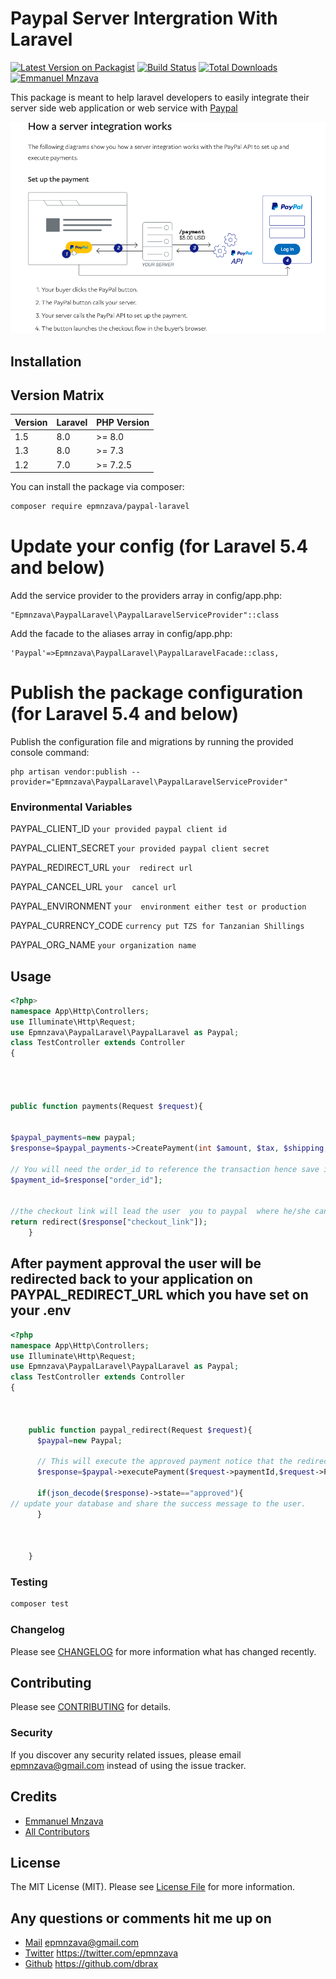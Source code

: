 # Paypal Server  Intergration With Laravel

[![Latest Version on Packagist](https://img.shields.io/packagist/v/epmnzava/paypal-laravel.svg?style=flat-square)](https://packagist.org/packages/epmnzava/pesapal)
[![Build Status](https://img.shields.io/travis/epmnzava/paypal-laravel/master.svg?style=flat-square)](https://travis-ci.org/epmnzava/pesapal)
[![Total Downloads](https://img.shields.io/packagist/dt/epmnzava/paypal-laravel.svg?style=flat-square)](https://packagist.org/packages/epmnzava/pesapal)
[![Emmanuel Mnzava](https://img.shields.io/badge/Author-Emmanuel%20Mnzava-green)](mailto:epmnzava@gmail.com)


This package is meant to help laravel developers to easily integrate their server side web application or web service with 
[Paypal ](https://developer.paypal.com/docs/archive/checkout/how-to/server-integration/)

![alt text](https://github.com/dbrax/paypal-laravel/blob/main/src/assets/paypal_server.png)


## Installation

## Version Matrix

Version | Laravel   | PHP Version
------- | --------- | ------------
1.5     | 8.0       | >= 8.0
1.3     | 8.0       | >= 7.3
1.2     | 7.0       | >= 7.2.5

You can install the package via composer:

```bash
composer require epmnzava/paypal-laravel
```

# Update your config (for Laravel 5.4 and below)
Add the service provider to the providers array in config/app.php:

```
"Epmnzava\PaypalLaravel\PaypalLaravelServiceProvider"::class
```

Add the facade to the aliases array in config/app.php:

```
'Paypal'=>Epmnzava\PaypalLaravel\PaypalLaravelFacade::class,
```

# Publish the package configuration (for Laravel 5.4 and below)
Publish the configuration file and migrations by running the provided console command:
```
php artisan vendor:publish --provider="Epmnzava\PaypalLaravel\PaypalLaravelServiceProvider"
```

### Environmental Variables
PAYPAL_CLIENT_ID ` your provided paypal client id  `<br/>

PAYPAL_CLIENT_SECRET ` your provided paypal client secret `<br/>

PAYPAL_REDIRECT_URL    ` your  redirect url `<br/>

PAYPAL_CANCEL_URL    ` your  cancel url `<br/>

PAYPAL_ENVIRONMENT  ` your  environment either test or production  `<br/>

PAYPAL_CURRENCY_CODE ` currency put TZS for Tanzanian Shillings `<br/>

PAYPAL_ORG_NAME `your organization name`<br/>

## Usage

``` php
<?php>
namespace App\Http\Controllers;
use Illuminate\Http\Request;
use Epmnzava\PaypalLaravel\PaypalLaravel as Paypal;
class TestController extends Controller
{
    



public function payments(Request $request){


$paypal_payments=new paypal;      
$response=$paypal_payments->CreatePayment(int $amount, $tax, $shipping, $handling_fee, $description);

// You will need the order_id to reference the transaction hence save it from here.
$payment_id=$response["order_id"]; 


//the checkout link will lead the user  you to paypal  where he/she can approve the payment.
return redirect($response["checkout_link"]);
    }


```
## After payment approval the user will be redirected back to your application on  PAYPAL_REDIRECT_URL which you have set on your .env

``` php
<?php
namespace App\Http\Controllers;
use Illuminate\Http\Request;
use Epmnzava\PaypalLaravel\PaypalLaravel as Paypal;
class TestController extends Controller
{
    


    public function paypal_redirect(Request $request){
      $paypal=new Paypal;

      // This will execute the approved payment notice that the redirected url comes back with PayerID which we reuse it
      $response=$paypal->executePayment($request->paymentId,$request->PayerID);

      if(json_decode($response)->state=="approved"){
// update your database and share the success message to the user.
      }



    }


```

### Testing

``` bash
composer test
```

### Changelog

Please see [CHANGELOG](CHANGELOG.md) for more information what has changed recently.

## Contributing

Please see [CONTRIBUTING](CONTRIBUTING.md) for details.

### Security

If you discover any security related issues, please email epmnzava@gmail.com instead of using the issue tracker.

## Credits

- [Emmanuel Mnzava](https://github.com/epmnzava)
- [All Contributors](../../contributors)

## License

The MIT License (MIT). Please see [License File](LICENSE.md) for more information.

## Any questions or comments hit me up on

- [Mail](https://mailto:epmnzava@gmail.com)   epmnzava@gmail.com
- [Twitter](https://twitter.com/epmnzava) https://twitter.com/epmnzava
- [Github](https://github.com/dbrax) https://github.com/dbrax
